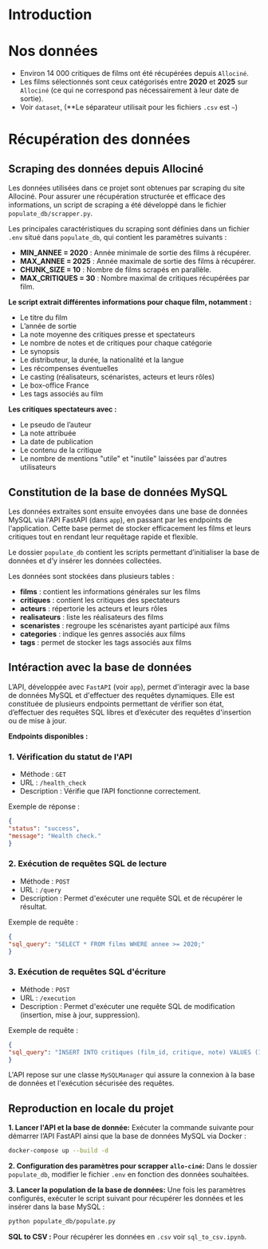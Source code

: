 # Introduction
# Nos données
- Environ 14 000 critiques de films ont été récupérées depuis `Allociné`.
- Les films sélectionnés sont ceux catégorisés entre **2020** et **2025** sur `Allociné` (ce qui ne correspond pas nécessairement à leur date de sortie).
- Voir `dataset`, (**Le séparateur utilisait pour les fichiers `.csv` est `~`)
  
# Récupération des données

## Scraping des données depuis Allociné
Les données utilisées dans ce projet sont obtenues par scraping du site Allociné. Pour assurer une récupération structurée et efficace des informations, un script de scraping a été développé dans le fichier `populate_db/scrapper.py`.

Les principales caractéristiques du scraping sont définies dans un fichier `.env` situé dans `populate_db`, qui contient les paramètres suivants :

- **MIN_ANNEE = 2020** : Année minimale de sortie des films à récupérer.
- **MAX_ANNEE = 2025** : Année maximale de sortie des films à récupérer.
- **CHUNK_SIZE = 10** : Nombre de films scrapés en parallèle.
- **MAX_CRITIQUES = 30** : Nombre maximal de critiques récupérées par film.
  
**Le script extrait différentes informations pour chaque film, notamment :**
- Le titre du film
- L’année de sortie
- La note moyenne des critiques presse et spectateurs
- Le nombre de notes et de critiques pour chaque catégorie
- Le synopsis
- Le distributeur, la durée, la nationalité et la langue
- Les récompenses éventuelles
- Le casting (réalisateurs, scénaristes, acteurs et leurs rôles)
- Le box-office France
- Les tags associés au film

**Les critiques spectateurs avec :**
- Le pseudo de l’auteur
- La note attribuée
- La date de publication
- Le contenu de la critique
- Le nombre de mentions "utile" et "inutile" laissées par d'autres utilisateurs
  
## Constitution de la base de données MySQL
Les données extraites sont ensuite envoyées dans une base de données MySQL via l'API FastAPI (dans `app`), en passant par les endpoints de l'application. Cette base permet de stocker efficacement les films et leurs critiques tout en rendant leur requêtage rapide et flexible.

Le dossier `populate_db` contient les scripts permettant d’initialiser la base de données et d’y insérer les données collectées.

Les données sont stockées dans plusieurs tables :
- **films** : contient les informations générales sur les films
- **critiques** : contient les critiques des spectateurs
- **acteurs** : répertorie les acteurs et leurs rôles
- **realisateurs** : liste les réalisateurs des films
- **scenaristes** : regroupe les scénaristes ayant participé aux films
- **categories** : indique les genres associés aux films
- **tags** : permet de stocker les tags associés aux films

## Intéraction avec la base de données 
L’API, développée avec `FastAPI` (voir `app`), permet d'interagir avec la base de données MySQL et d'effectuer des requêtes dynamiques. Elle est constituée de plusieurs endpoints permettant de vérifier son état, d’effectuer des requêtes SQL libres et d’exécuter des requêtes d'insertion ou de mise à jour.

**Endpoints disponibles :**

### 1. Vérification du statut de l'API
- Méthode : `GET`
- URL : `/health_check`
- Description : Vérifie que l’API fonctionne correctement.

Exemple de réponse :
```json
{
"status": "success",
"message": "Health check."
}
```

### 2. Exécution de requêtes SQL de lecture
- Méthode : `POST`
- URL : `/query`
- Description : Permet d'exécuter une requête SQL et de récupérer le résultat.

Exemple de requête :
```json
{
"sql_query": "SELECT * FROM films WHERE annee >= 2020;"
}
```

### 3. Exécution de requêtes SQL d'écriture
- Méthode : `POST`
- URL : `/execution`
- Description : Permet d'exécuter une requête SQL de modification (insertion, mise à jour, suppression).

Exemple de requête :
```json
{
"sql_query": "INSERT INTO critiques (film_id, critique, note) VALUES (1, 'Très bon film', 4.5);"
}
```

L'API repose sur une classe `MySQLManager` qui assure la connexion à la base de données et l'exécution sécurisée des requêtes.

## Reproduction en locale du projet 
**1. Lancer l'API et la base de donnée:**
Exécuter la commande suivante pour démarrer l’API FastAPI ainsi que la base de données MySQL via Docker :
```bash
docker-compose up --build -d
```

**2. Configuration des paramètres pour scrapper `allo-ciné`:**
Dans le dossier `populate_db`, modifier le fichier `.env` en fonction des données souhaitées.

**3. Lancer la population de la base de données:**
Une fois les paramètres configurés, exécuter le script suivant pour récupérer les données et les insérer dans la base MySQL :
```bash
python populate_db/populate.py
```

**SQL to CSV :** Pour récupérer les données en `.csv` voir `sql_to_csv.ipynb`.

